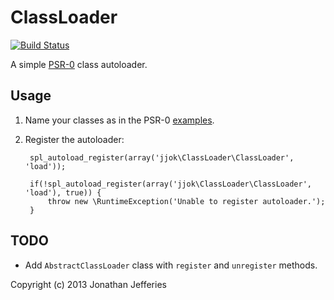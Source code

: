 ClassLoader
===========

[![Build Status](https://travis-ci.org/jjok/ClassLoader.png)](https://travis-ci.org/jjok/ClassLoader)

A simple [PSR-0](https://github.com/php-fig/fig-standards/blob/master/accepted/PSR-0.md) class autoloader.

Usage
-----

1. Name your classes as in the PSR-0 [examples](https://github.com/php-fig/fig-standards/blob/master/accepted/PSR-0.md#examples). 
2. Register the autoloader:

        spl_autoload_register(array('jjok\ClassLoader\ClassLoader', 'load'));

        if(!spl_autoload_register(array('jjok\ClassLoader\ClassLoader', 'load'), true)) {
            throw new \RuntimeException('Unable to register autoloader.');
        }

TODO
----

* Add `AbstractClassLoader` class with `register` and `unregister` methods.


Copyright (c) 2013 Jonathan Jefferies
